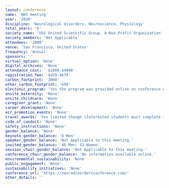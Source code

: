 ```yaml
---
layout: conference 
name: 'NDS meeting'
year: '2020'
discipline: 'Neurological disorders, Neuroscience, Physiology'
total_years: '6'
society_name: 'USG United Scientific Group, A Non-Profit Organization'
society_members: 'Not Applicable'
attendees: '2000'
venue: 'San Francisco, United States'
frequency: 'Annual'
sponsors: ''
virtual_option: 'None'
digital_archives: 'None'
attendance_cost: ' $2000-$4000'
registration_fee: '$429-$679'
carbon_footprint: '3000'
other_carbon_footprint: '600'
electonic_program: 'Yes the program was provided online on conference website.'
onsite_maternity: 'None'
onsite_childcare: 'None'
caregiver_grant: 'None'
career_development: 'None'
ecr_promotion_events: 'None'
travel_awards: 'Yes limited though (Interested students must complete the below application for the NDS-2020 Student Fellowship     Fellows are required to present a scientific poster. A poster title and abstract are due at the time of the application.     All applications will be reviewed by the scientific review committee and the accepted students will be notified quickly if they are accepted for the NDS-2020 Student Fellowship     Accepted NDS-2020 Student Fellows will receive a discounted conference rate upto 30percent waiver on registration fee, which must be paid before/by June 05, 2020.     Limited to 20 fellowship     All accepted NDS-2020 Student Fellows will be asked to help promote the conference onsite at their college, and throughout their social media networks.     Students not accepted for the NDS-2020 Student Fellowship, can register by paying full registration fee)'
code_of_conduct: 'None'
safety_instructions: 'None'
gender_balance: 'None'
keynote_gender_balance: '8 Men'
speaker_gender_balance: 'Not Applicable to this meeting.'
invited_gender_balance: '46 Men: 32 Women'
session_chair_gender_balance: 'Not Applicable to this meeting.'
conference_chair_gender_balance: 'No information available online.'
environmental_sustainability: 'None'
public_engagement: 'None'
sustainability_initiatives: 'None'
conference_url: 'https://neurodisordersconference.com/'
other_details: ''
---
```

